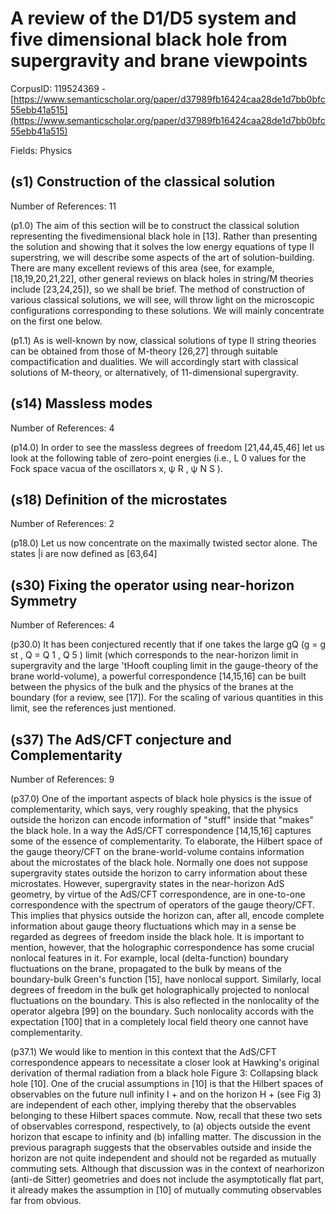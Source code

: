 # A review of the D1/D5 system and five dimensional black hole from supergravity and brane viewpoints

CorpusID: 119524369 - [https://www.semanticscholar.org/paper/d37989fb16424caa28de1d7bb0bfc55ebb41a515](https://www.semanticscholar.org/paper/d37989fb16424caa28de1d7bb0bfc55ebb41a515)

Fields: Physics

## (s1) Construction of the classical solution
Number of References: 11

(p1.0) The aim of this section will be to construct the classical solution representing the fivedimensional black hole in [13]. Rather than presenting the solution and showing that it solves the low energy equations of type II superstring, we will describe some aspects of the art of solution-building. There are many excellent reviews of this area (see, for example, [18,19,20,21,22], other general reviews on black holes in string/M theories include [23,24,25]), so we shall be brief. The method of construction of various classical solutions, we will see, will throw light on the microscopic configurations corresponding to these solutions. We will mainly concentrate on the first one below.

(p1.1) As is well-known by now, classical solutions of type II string theories can be obtained from those of M-theory [26,27] through suitable compactification and dualities. We will accordingly start with classical solutions of M-theory, or alternatively, of 11-dimensional supergravity.
## (s14) Massless modes
Number of References: 4

(p14.0) In order to see the massless degrees of freedom [21,44,45,46] let us look at the following table of zero-point energies (i.e., L 0 values for the Fock space vacua of the oscillators x, ψ R , ψ N S ).
## (s18) Definition of the microstates
Number of References: 2

(p18.0) Let us now concentrate on the maximally twisted sector alone. The states |i are now defined as [63,64] 
## (s30) Fixing the operator using near-horizon Symmetry
Number of References: 4

(p30.0) It has been conjectured recently that if one takes the large gQ (g = g st , Q = Q 1 , Q 5 ) limit (which corresponds to the near-horizon limit in supergravity and the large 'tHooft coupling limit in the gauge-theory of the brane world-volume), a powerful correspondence [14,15,16] can be built between the physics of the bulk and the physics of the branes at the boundary (for a review, see [17]). For the scaling of various quantities in this limit, see the references just mentioned.
## (s37) The AdS/CFT conjecture and Complementarity
Number of References: 9

(p37.0) One of the important aspects of black hole physics is the issue of complementarity, which says, very roughly speaking, that the physics outside the horizon can encode information of "stuff" inside that "makes" the black hole. In a way the AdS/CFT correspondence [14,15,16] captures some of the essence of complementarity. To elaborate, the Hilbert space of the gauge theory/CFT on the brane-world-volume contains information about the microstates of the black hole. Normally one does not suppose supergravity states outside the horizon to carry information about these microstates. However, supergravity states in the near-horizon AdS geometry, by virtue of the AdS/CFT correspondence, are in one-to-one correspondence with the spectrum of operators of the gauge theory/CFT. This implies that physics outside the horizon can, after all, encode complete information about gauge theory fluctuations which may in a sense be regarded as degrees of freedom inside the black hole. It is important to mention, however, that the holographic correspondence has some crucial nonlocal features in it. For example, local (delta-function) boundary fluctuations on the brane, propagated to the bulk by means of the boundary-bulk Green's function [15], have nonlocal support. Similarly, local degrees of freedom in the bulk get holographically projected to nonlocal fluctuations on the boundary. This is also reflected in the nonlocality of the operator algebra [99] on the boundary. Such nonlocality accords with the expectation [100] that in a completely local field theory one cannot have complementarity.

(p37.1) We would like to mention in this context that the AdS/CFT correspondence appears to necessitate a closer look at Hawking's original derivation of thermal radiation from a black hole  Figure 3: Collapsing black hole [10]. One of the crucial assumptions in [10] is that the Hilbert spaces of observables on the future null infinity I + and on the horizon H + (see Fig 3) are independent of each other, implying thereby that the observables belonging to these Hilbert spaces commute. Now, recall that these two sets of observables correspond, respectively, to (a) objects outside the event horizon that escape to infinity and (b) infalling matter. The discussion in the previous paragraph suggests that the observables outside and inside the horizon are not quite independent and should not be regarded as mutually commuting sets. Although that discussion was in the context of nearhorizon (anti-de Sitter) geometries and does not include the asymptotically flat part, it already makes the assumption in [10] of mutually commuting observables far from obvious.
